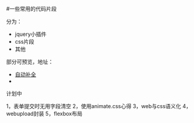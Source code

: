 #一些常用的代码片段

分为：
* jquery小插件
* css片段
* 其他

部分可预览，地址：
* [自动补全](./autocomplete)
* 

计划中

1，表单提交时无用字段清空
2，使用animate.css心得
3，web与css语义化
4，webupload封装
5，flexbox布局
